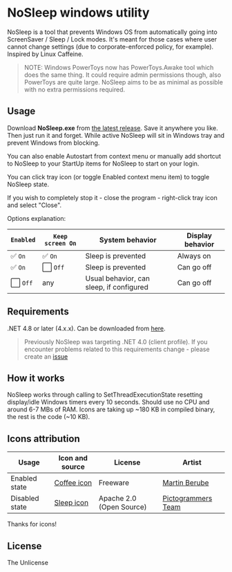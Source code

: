 # NoSleep windows utility
NoSleep is a tool that prevents Windows OS from automatically going into ScreenSaver / Sleep / Lock modes. It's meant for those cases where user cannot change settings (due to corporate-enforced policy, for example). Inspired by Linux Caffeine.

> NOTE: Windows PowerToys now has PowerToys.Awake tool which does the same thing. It could require admin permissions though, also PowerToys are quite large. NoSleep aims to be as minimal as possible with no extra permissions required.

## Usage

Download **NoSleep.exe** from [the latest release](https://github.com/CHerSun/NoSleep/releases/latest). Save it anywhere you like. Then just run it and forget. While active NoSleep will sit in Windows tray and prevent Windows from blocking.

You can also enable Autostart from context menu or manually add shortcut to NoSleep to your StartUp items for NoSleep to start on your login. 

You can click tray icon (or toggle Enabled context menu item) to toggle NoSleep state.

If you wish to completely stop it - close the program - right-click tray icon and select "Close".

Options explanation:

| `Enabled`  | `Keep screen On` | System behavior | Display behavior |
|----------|----------------|--------|---------|
| ✅ `On`  | ✅ `On`             | Sleep is prevented | Always on |
| ✅ `On`  | ⬜ `Off`            | Sleep is prevented | Can go off |
| ⬜ `Off` | any | Usual behavior, can sleep, if configured |  Can go off |

## Requirements

.NET 4.8 or later (4.x.x). Can be downloaded from [here](https://dotnet.microsoft.com/en-us/download/dotnet-framework).

> Previously NoSleep was targeting .NET 4.0 (client profile). If you encounter problems related to this requirements change - please create an [issue](https://github.com/CHerSun/NoSleep/issues)

## How it works

NoSleep works through calling to SetThreadExecutionState resetting display/idle Windows timers every 10 seconds. Should use no CPU and around 6-7 MBs of RAM. Icons are taking up ~180 KB in compiled binary, the rest is the code (~10 KB).

## Icons attribution

| Usage | Icon and source | License | Artist |
|-------|-----------------|---------|--------|
| Enabled state | [Coffee icon](https://www.iconarchive.com/show/food-icons-by-martin-berube/coffee-icon.html) | Freeware | [Martin Berube](https://www.iconarchive.com/artist/martin-berube.html) |
| Disabled state | [Sleep icon](https://www.iconarchive.com/show/material-icons-by-pictogrammers/sleep-icon.html) | Apache 2.0 (Open Source) | [Pictogrammers Team](https://www.iconarchive.com/artist/pictogrammers.html) |

Thanks for icons!

## License

The Unlicense
